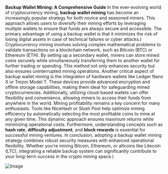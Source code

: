 **Backup Wallet Mining: A Comprehensive Guide**
In the ever-evolving world of cryptocurrency mining, **backup wallet mining** has become an increasingly popular strategy for both novice and seasoned miners. This approach allows users to diversify their mining efforts by leveraging multiple wallets to ensure that funds are always secure and accessible. The primary advantage of using a backup wallet is that it minimizes the risk of losing digital assets in case of technical failures or cyber attacks.)
Cryptocurrency mining involves solving complex mathematical problems to validate transactions on a blockchain network, such as Bitcoin (BTC) or Ethereum (ETH). By setting up a secondary wallet, miners can store mined coins securely while simultaneously transferring them to another wallet for further trading or spending. This method not only enhances security but also ensures uninterrupted mining operations.
Another critical aspect of backup wallet mining is the integration of hardware wallets like Ledger Nano X or Trezor Model T. These devices provide advanced encryption and offline storage capabilities, making them ideal for safeguarding mined cryptocurrencies. Additionally, utilizing cloud-based wallets can offer flexibility and convenience, allowing miners to access their funds from anywhere in the world.
Mining profitability remains a key concern for many enthusiasts. Tools like NiceHash or Slush Pool help optimize mining efficiency by automatically selecting the most profitable coins to mine at any given time. This dynamic approach ensures maximum returns while minimizing operational costs. Furthermore, understanding concepts such as **hash rate**, **difficulty adjustment**, and **block rewards** is essential for successful mining ventures.
In conclusion, adopting a backup wallet mining strategy combines robust security measures with enhanced operational flexibility. Whether you're mining Bitcoin, Ethereum, or altcoins like Litecoin (LTC), integrating a reliable backup system can significantly contribute to your long-term success in the crypto mining space.)

![Image](https://github.com/user-attachments/assets/d7419ec9-dc67-403f-bf28-8faea5f1f74f)
